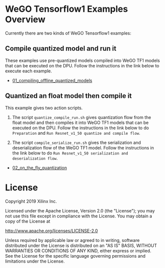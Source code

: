 # WeGO Tensorflow1 Examples Overview

Currently there are two kinds of WeGO Tensorflow1 examples:

## Compile quantized model and run it

These examples use pre-quantized models compiled into WeGO TF1 models that can be executed on the DPU. Follow the instructions in the link below to execute each example.

* [01_compiling_offline_quantized_models](./01_compiling_offline_quantized_models) 

## Quantized an float model then compile it

This example gives two action scripts.

1. The script `quantize_compile_run.sh` gives quantization flow from the float model and then compiles it into WeGO TF1 models that can be executed on the DPU. Follow the instructions in the link below to do `Preparation` and `Run Resnet_v1_50 quantize and compile flow`.

2. The script `compile_serialize_run.sh` gives the serialization and deserialization flow of the WeGO TF1 model. Follow the instructions in the link below to do `Run Resnet_v1_50 serialization and deserialization flow`.

* [02_on_the_fly_quantization](./02_on_the_fly_quantization/resnet_v1_50)

# License

Copyright 2019 Xilinx Inc.

Licensed under the Apache License, Version 2.0 (the "License"); you may not use this file except in compliance with the License. You may obtain a copy of the License at

http://www.apache.org/licenses/LICENSE-2.0

Unless required by applicable law or agreed to in writing, software distributed under the License is distributed on an "AS IS" BASIS, WITHOUT WARRANTIES OR CONDITIONS OF ANY KIND, either express or implied. See the License for the specific language governing permissions and limitations under the License.
